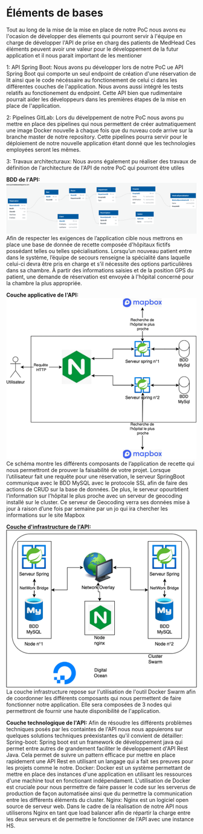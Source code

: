 # Éléments de bases

Tout au long de la mise de la mise en place de notre PoC nous avons eu l'ocasion de développer des élements qui pourront servir à l'équipe en charge de développer l'API de prise en charg des patients de MedHead
Ces éléments peuvent avoir une valeur pour le développement de la futur application et il nous parait important de les mentioner

1: API Spring Boot:
Nous avons pu développer lors de notre PoC ue API Spring Boot qui comporte un seul endpoint de création d'une réservation de lit ainsi que le code nécéssaire au fonctionement de celui ci dans les différentes couches de l'application. Nous avons aussi intégré les tests relatifs au fonctionement du endpoint. Cette API bien que rudimentaire pourrait aider les développeurs dans les premières étapes de la mise en place de l'application.

2: Pipelines GitLab:
Lors du dévelppement de notre PoC nous avons pu mettre en place des pipelines qui nous permettent de créer autmatiquement une image Docker nouvelle à chaque fois que du nuveau code arrive sur la branche master de notre repository. Cette pipelines pourra servir pour le déploiement de notre nouvelle application étant donné que les technologies employées seront les mêmes.

3: Travaux architecturaux:
Nous avons également pu réaliser des travaux de définition de l'architecture de l'API de notre PoC qui pourront être utiles

**BDD de l'API:**
![Schéma de la BDD de l'API du PoC](../../Images/BDD.png "Schéma de la BDD de l'API du PoC")
Afin de respecter les exigences de l’application cible nous mettrons en place une base de donnée de recette composée d'hôpitaux fictifs possédant telles ou telles spécialisations. Lorsqu’un nouveau patient entre dans le système, l’équipe de secours renseigne la spécialité dans laquelle celui-ci devra être pris en charge et s’il nécessite des options particulières dans sa chambre. À partir des informations saisies et de la position GPS du patient, une demande de réservation est envoyée à l'hôpital concerné pour la chambre la plus appropriée.

**Couche applicative de l'API:**
![Schéma de la couche applicative de l'API](../../Images/applicative.png "Schéma de la couche applicative de l'API")
Ce schéma montre les différents composants de l’application de recette qui nous permettront de prouver la faisabilité de votre projet. Lorsque l’utilisateur fait une requête pour une réservation, le serveur SpringBoot communique avec le BDD MySQL avec le protocole SSL afin de faire des actions de CRUD sur la base de données. De plus, le serveur opourbtient l’information sur l'hôpital le plus proche avec un serveur de geocoding installé sur le cluster. Ce serveur de Geocoding verra ses données mise à jour à raison d’une fois par semaine par un jo qui ira chercher les informations sur le site Mapbox

**Couche d'infrastructure de l'API:**
![Schéma de la couche infra de l'API](../../Images/infra.png "Schéma de la couche infra de l'API")
La couche infrastructure repose sur l'utilisation de l'outil Docker Swarm afin de coordonner les différents composants qui nous permettent de faire fonctionner notre application. Elle sera composées de 3 nodes qui permettront de fournir une haute disponibilité de l'application.

**Couche technologique de l'API:**
Afin de résoudre les différents problèmes techniques posés par les containtes de l'API nous nous appuierons sur quelques solutions techniques préexistantes qu'il convient de détailler:
Spring-boot: Spring boot est un framework de développement java qui permet entre autres de grandement faciliter le développement d'API Rest Java. Cela permet de suivre un pattern efficace pur mettre en place rapidement une API Rest en utilisant un langage qui a fait ses preuves pour les projets comme le notre.
Docker: Docker est un système permettant de mettre en place des instances d'une application en utilisant les ressources d'une machine tout en fonctionant indépendament. L'utilisation de Docker est cruciale pour nous permettre de faire passer le code sur les serverus de production de façon automatisée ainsi que du permettre la communication entre les différents éléments du cluster.
Nginx: Nginx est un logiciel open source de serveur web. Dans le cadre de la réalisation de notre API nous utiliserons Nginx en tant que load balancer afin de répartir la charge entre les deux serveurs et de permettre le fonctionner de l'API avec une instance HS.
